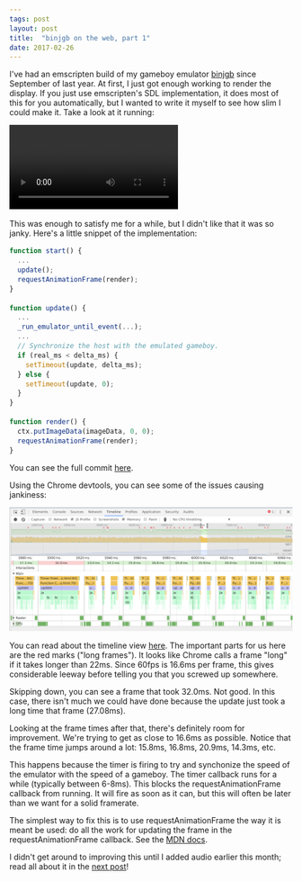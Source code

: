 ```yaml
---
tags: post
layout: post
title:  "binjgb on the web, part 1"
date: 2017-02-26
---
```

I've had an emscripten build of my gameboy emulator [binjgb][binjgb] since
September of last year. At first, I just got enough working to render the
display. If you just use emscripten's SDL implementation, it does most of this
for you automatically, but I wanted to write it myself to see how slim I could
make it. Take a look at it running:

<video src="/assets/2017-02-26-sml-jank.mp4" autoplay controls>
</video>

This was enough to satisfy me for a while, but I didn't like that it was so
janky. Here's a little snippet of the implementation:

```js
function start() {
  ...
  update();
  requestAnimationFrame(render);
}

function update() {
  ...
  _run_emulator_until_event(...);
  ...
  // Synchronize the host with the emulated gameboy.
  if (real_ms < delta_ms) {
    setTimeout(update, delta_ms);
  } else {
    setTimeout(update, 0);
  }
}

function render() {
  ctx.putImageData(imageData, 0, 0);
  requestAnimationFrame(render);
}
```

You can see the full commit [here][initial commit].

Using the Chrome devtools, you can see some of the issues causing jankiness:

![initial jank][initial jank]

You can read about the timeline view [here][timeline view]. The important parts
for us here are the red marks ("long frames"). It looks like Chrome calls a
frame "long" if it takes longer than 22ms. Since 60fps is 16.6ms per frame,
this gives considerable leeway before telling you that you screwed up
somewhere.

Skipping down, you can see a frame that took 32.0ms. Not good. In this case,
there isn't much we could have done because the update just took a long time
that frame (27.08ms).

Looking at the frame times after that, there's definitely room for improvement.
We're trying to get as close to 16.6ms as possible. Notice that the frame time
jumps around a lot: 15.8ms, 16.8ms, 20.9ms, 14.3ms, etc.

This happens because the timer is firing to try and synchonize the speed of the
emulator with the speed of a gameboy. The timer callback runs for a while
(typically between 6-8ms). This blocks the requestAnimationFrame callback from
running. It will fire as soon as it can, but this will often be later than we
want for a solid framerate.


The simplest way to fix this is to use requestAnimationFrame the way it is
meant be used: do all the work for updating the frame in the
requestAnimationFrame callback. See the [MDN docs][mdn raf].

I didn't get around to improving this until I added audio earlier this month;
read all about it in the [next post][part 2]!

[binjgb]: https://github.com/binji/binjgb
[initial commit]: https://github.com/binji/binjgb/commit/03192d3f43662c5aa7ba2522e3b46e839b734021
[initial jank]: /assets/2017-02-26-initial-jank.png
[timeline view]: https://developers.google.com/web/tools/chrome-devtools/evaluate-performance/timeline-tool
[mdn raf]: http://devdocs.io/dom/window/requestanimationframe
[part 2]: /posts/2017-02-27-binjgb-on-the-web-part-2
